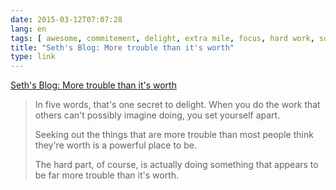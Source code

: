 ```yaml
---
date: 2015-03-12T07:07:28
lang: en
tags: [ awesome, commitement, delight, extra mile, focus, hard work, success ]
title: "Seth's Blog: More trouble than it's worth"
type: link
---
```


[Seth's Blog: More trouble than it's
worth](http://sethgodin.typepad.com/seths_blog/2015/03/more-trouble-than-its-worth.html)

> In five words, that's one secret to delight. When you do the work that
> others can't possibly imagine doing, you set yourself apart.
>
> Seeking out the things that are more trouble than most people think
> they're worth is a powerful place to be.
>
> The hard part, of course, is actually doing something that appears to
> be far more trouble than it's worth.

